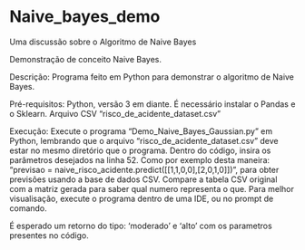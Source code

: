 # Naive_bayes_demo
Uma discussão sobre o Algoritmo de Naive Bayes 

Demonstração de conceito Naive Bayes.

Descrição:
Programa feito em Python para demonstrar o algoritmo de Naive Bayes.

Pré-requisitos:
Python, versão 3 em diante.
É necessário instalar o Pandas e o Sklearn.
Arquivo CSV “risco_de_acidente_dataset.csv”

Execução:
Execute o programa “Demo_Naive_Bayes_Gaussian.py” em Python, lembrando que o arquivo “risco_de_acidente_dataset.csv” deve estar no mesmo diretório que o programa. 
Dentro do código, insira os parâmetros desejados na linha 52. Como por exemplo desta maneira: “previsao = naive_risco_acidente.predict([[1,1,0,0],[2,0,1,0]])”, para obter previsões
usando a base de dados CSV. Compare a tabela CSV original com a matriz gerada para saber qual numero representa o que. Para melhor visualisação, execute o programa dentro de uma IDE, ou no prompt de comando. 

É esperado um retorno do tipo:
‘moderado’ e ‘alto’ com os parametros presentes no código.
